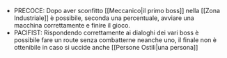- PRECOCE: Dopo aver sconfitto [[Meccanico|il primo boss]]  nella [[Zona Industriale]] è possibile, seconda una percentuale, avviare una macchina correttamente e finire il gioco.
- PACIFIST: Rispondendo correttamente ai dialoghi dei vari boss è possibile fare un route senza combatterne neanche uno, il finale non è ottenibile in caso si uccide anche [[Persone Ostili|una persona]]
